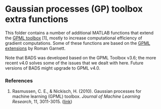 # Gaussian processes (GP) toolbox extra functions

This folder contains a number of additional MATLAB functions that extend the [GPML toolbox](http://www.gaussianprocess.org/gpml/code/matlab/doc/) [1], mostly to increase computational efficiency of gradient computations.
Some of these functions are based on the [GPML extensions](https://github.com/rmgarnett/gpml_extensions) by Roman Garnett.

Note that BADS was developed based on the GPML Toolbox v3.6; the more recent v4.0 solves some of the issues that we dealt with here. Future versions of BADS might upgrade to GPML v4.0.

### References

1. Rasmussen, C. E., & Nickisch, H. (2010). Gaussian processes for machine learning (GPML) toolbox. *Journal of Machine Learning Research*, 11, 3011-3015. ([link](http://www.jmlr.org/papers/volume11/rasmussen10a/rasmussen10a.pdf))
